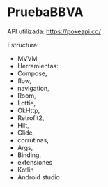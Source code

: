 # PruebaBBVA

API utilizada:
https://pokeapi.co/

Estructura: 
* MVVM
* Herramientas: 
* Compose,
* flow, 
* navigation, 
* Room, 
* Lottie, 
* OkHttp, 
* Retrofit2, 
* Hilt,
* Glide, 
* corrutinas,
* Args,
* Binding, 
* extensiones
* Kotlin
* Android studio

